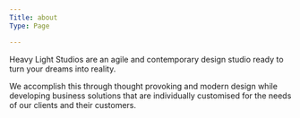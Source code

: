 ```yaml
---
Title: about
Type: Page

---
```

Heavy Light Studios are an agile and contemporary design studio ready to turn your dreams into reality. 

We accomplish this through thought provoking and modern design while developing business solutions that are individually customised for the needs of our clients and their customers.   
 